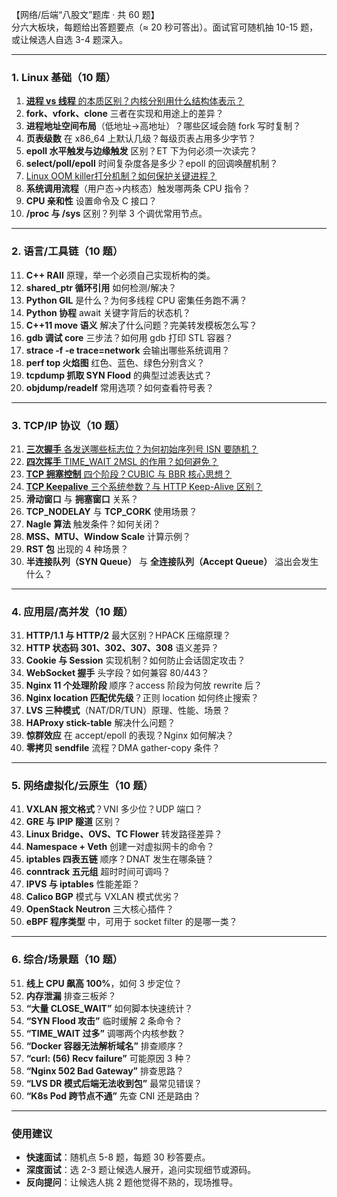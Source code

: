 【网络/后端“八股文”题库 · 共 60 题】  
分六大板块，每题给出答题要点（≈ 20 秒可答出）。面试官可随机抽 10-15 题，或让候选人自选 3-4 题深入。

---

### 1. Linux 基础（10 题）
1. [**进程 vs 线程** 的本质区别？内核分别用什么结构体表示？](content/posts/OS/进程vs线程的本质区别)
2. **fork、vfork、clone** 三者在实现和用途上的差异？  
3. **进程地址空间布局**（低地址→高地址）？哪些区域会随 fork 写时复制？  
4. **页表级数** 在 x86_64 上默认几级？每级页表占用多少字节？  
5. **epoll 水平触发与边缘触发** 区别？ET 下为何必须一次读完？  
6. **select/poll/epoll** 时间复杂度各是多少？epoll 的回调唤醒机制？  
7. [Linux OOM killer打分机制？如何保护关键进程？](content/posts/linux/OOM_killer打分机制)
8. **系统调用流程**（用户态→内核态）触发哪两条 CPU 指令？  
9. **CPU 亲和性** 设置命令及 C 接口？  
10. **/proc 与 /sys** 区别？列举 3 个调优常用节点。

---

### 2. 语言/工具链（10 题）
11. **C++ RAII** 原理，举一个必须自己实现析构的类。  
12. **shared_ptr 循环引用** 如何检测/解决？  
13. **Python GIL** 是什么？为何多线程 CPU 密集任务跑不满？  
14. **Python 协程** await 关键字背后的状态机？  
15. **C++11 move 语义** 解决了什么问题？完美转发模板怎么写？  
16. **gdb 调试 core** 三步法？如何用 gdb 打印 STL 容器？  
17. **strace -f -e trace=network** 会输出哪些系统调用？  
18. **perf top 火焰图** 红色、蓝色、绿色分别含义？  
19. **tcpdump 抓取 SYN Flood** 的典型过滤表达式？  
20. **objdump/readelf** 常用选项？如何查看符号表？

---

### 3. TCP/IP 协议（10 题）
21. [**三次握手** 各发送哪些标志位？为何初始序列号 ISN 要随机？](content/posts/数通/三次握手、四次挥手、同时打开、关闭、半关闭)
22. [**四次挥手** TIME_WAIT 2MSL 的作用？如何避免？](content/posts/数通/三次握手、四次挥手、同时打开、关闭、半关闭)
23. [**TCP 拥塞控制** 四个阶段？CUBIC 与 BBR 核心思想？](content/posts/数通/TCP协议)
24. [**TCP Keepalive** 三个系统参数？与 HTTP Keep-Alive 区别？](content/posts/数通/http长连接和tcp长连接的区别与联系)
25. **滑动窗口** 与 **拥塞窗口** 关系？  
26. **TCP_NODELAY** 与 **TCP_CORK** 使用场景？  
27. **Nagle 算法** 触发条件？如何关闭？  
28. **MSS、MTU、Window Scale** 计算示例？  
29. **RST 包** 出现的 4 种场景？  
30. **半连接队列（SYN Queue）** 与 **全连接队列（Accept Queue）** 溢出会发生什么？

---

### 4. 应用层/高并发（10 题）
31. **HTTP/1.1 与 HTTP/2** 最大区别？HPACK 压缩原理？  
32. **HTTP 状态码 301、302、307、308** 语义差异？  
33. **Cookie 与 Session** 实现机制？如何防止会话固定攻击？  
34. **WebSocket 握手** 头字段？如何兼容 80/443？  
35. **Nginx 11 个处理阶段** 顺序？access 阶段为何放 rewrite 后？  
36. **Nginx location 匹配优先级**？正则 location 如何终止搜索？  
37. **LVS 三种模式**（NAT/DR/TUN）原理、性能、场景？  
38. **HAProxy stick-table** 解决什么问题？  
39. **惊群效应** 在 accept/epoll 的表现？Nginx 如何解决？  
40. **零拷贝 sendfile** 流程？DMA gather-copy 条件？

---

### 5. 网络虚拟化/云原生（10 题）
41. **VXLAN 报文格式**？VNI 多少位？UDP 端口？  
42. **GRE 与 IPIP 隧道** 区别？  
43. **Linux Bridge、OVS、TC Flower** 转发路径差异？  
44. **Namespace + Veth** 创建一对虚拟网卡的命令？  
45. **iptables 四表五链** 顺序？DNAT 发生在哪条链？  
46. **conntrack 五元组** 超时时间可调吗？  
47. **IPVS 与 iptables** 性能差距？  
48. **Calico BGP** 模式与 VXLAN 模式优劣？  
49. **OpenStack Neutron** 三大核心插件？  
50. **eBPF 程序类型** 中，可用于 socket filter 的是哪一类？

---

### 6. 综合/场景题（10 题）
51. **线上 CPU 飙高 100%**，如何 3 步定位？  
52. **内存泄漏** 排查三板斧？  
53. **“大量 CLOSE_WAIT”** 如何脚本快速统计？  
54. **“SYN Flood 攻击”** 临时缓解 2 条命令？  
55. **“TIME_WAIT 过多”** 调哪两个内核参数？  
56. **“Docker 容器无法解析域名”** 排查顺序？  
57. **“curl: (56) Recv failure”** 可能原因 3 种？  
58. **“Nginx 502 Bad Gateway”** 排查思路？  
59. **“LVS DR 模式后端无法收到包”** 最常见错误？  
60. **“K8s Pod 跨节点不通”** 先查 CNI 还是路由？

---

### 使用建议
- **快速面试**：随机点 5-8 题，每题 30 秒答要点。  
- **深度面试**：选 2-3 题让候选人展开，追问实现细节或源码。  
- **反向提问**：让候选人挑 2 题他觉得不熟的，现场推导。